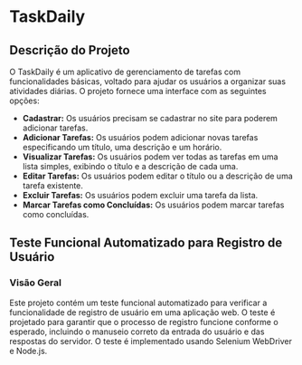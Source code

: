 # TaskDaily

## Descrição do Projeto
O TaskDaily é um aplicativo de gerenciamento de tarefas com funcionalidades básicas, voltado para ajudar os usuários a organizar suas atividades diárias. O projeto fornece uma interface com as seguintes opções:

- **Cadastrar:** Os usuários precisam se cadastrar no site para poderem adicionar tarefas.
- **Adicionar Tarefas:** Os usuários podem adicionar novas tarefas especificando um título, uma descrição e um horário.
- **Visualizar Tarefas:** Os usuários podem ver todas as tarefas em uma lista simples, exibindo o título e a descrição de cada uma.
- **Editar Tarefas:** Os usuários podem editar o título ou a descrição de uma tarefa existente.
- **Excluir Tarefas:** Os usuários podem excluir uma tarefa da lista.
- **Marcar Tarefas como Concluídas:** Os usuários podem marcar tarefas como concluídas.

## Teste Funcional Automatizado para Registro de Usuário

### Visão Geral
Este projeto contém um teste funcional automatizado para verificar a funcionalidade de registro de usuário em uma aplicação web. O teste é projetado para garantir que o processo de registro funcione conforme o esperado, incluindo o manuseio correto da entrada do usuário e das respostas do servidor. O teste é implementado usando Selenium WebDriver e Node.js.
